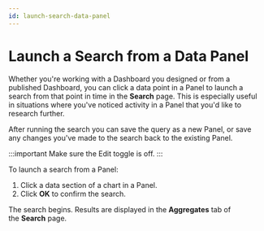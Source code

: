 ```yaml
---
id: launch-search-data-panel
---
```


# Launch a Search from a Data Panel

Whether you're working with a Dashboard you designed or from a published Dashboard, you can click a data point in a Panel to launch a search from that point in time in the **Search** page. This is especially useful in situations where you've noticed activity in a Panel that you'd like to research further.

After running the search you can save the query as a new Panel, or save any changes you've made to the search back to the existing Panel.

:::important
Make sure the Edit toggle is off.
:::

To launch a search from a Panel:

1.  Click a data section of a chart in a Panel.
1.  Click **OK** to confirm the search.

The search begins. Results are displayed in the **Aggregates** tab of the **Search** page.
